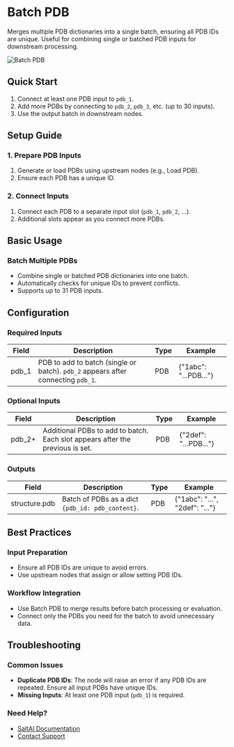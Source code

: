 # Batch PDB

Merges multiple PDB dictionaries into a single batch, ensuring all PDB IDs are unique. Useful for combining single or batched PDB inputs for downstream processing.

<img src="/images/nodes/biotech/biotech-utils/batch-pdb.png" alt="Batch PDB" class="rounded-lg">

## Quick Start

1. Connect at least one PDB input to `pdb_1`.
2. Add more PDBs by connecting to `pdb_2`, `pdb_3`, etc. (up to 30 inputs).
3. Use the output batch in downstream nodes.

## Setup Guide

### 1. Prepare PDB Inputs
1. Generate or load PDBs using upstream nodes (e.g., Load PDB).
2. Ensure each PDB has a unique ID.

### 2. Connect Inputs
1. Connect each PDB to a separate input slot (`pdb_1`, `pdb_2`, ...).
2. Additional slots appear as you connect more PDBs.

## Basic Usage

### Batch Multiple PDBs
* Combine single or batched PDB dictionaries into one batch.
* Automatically checks for unique IDs to prevent conflicts.
* Supports up to 31 PDB inputs.

## Configuration

### Required Inputs
| Field  | Description                                                                 | Type | Example |
|--------|-----------------------------------------------------------------------------|------|---------|
| pdb_1  | PDB to add to batch (single or batch). `pdb_2` appears after connecting `pdb_1`. | PDB  | {"1abc": "...PDB..."} |

### Optional Inputs
| Field  | Description                                                                 | Type | Example |
|--------|-----------------------------------------------------------------------------|------|---------|
| pdb_2+ | Additional PDBs to add to batch. Each slot appears after the previous is set. | PDB  | {"2def": "...PDB..."} |

### Outputs
| Field          | Description                                      | Type | Example |
|----------------|--------------------------------------------------|------|---------|
| structure.pdb  | Batch of PDBs as a dict `{pdb_id: pdb_content}`. | PDB  | {"1abc": "...", "2def": "..."} |

## Best Practices

### Input Preparation
* Ensure all PDB IDs are unique to avoid errors.
* Use upstream nodes that assign or allow setting PDB IDs.

### Workflow Integration
* Use Batch PDB to merge results before batch processing or evaluation.
* Connect only the PDBs you need for the batch to avoid unnecessary data.

## Troubleshooting

### Common Issues
* **Duplicate PDB IDs**: The node will raise an error if any PDB IDs are repeated. Ensure all input PDBs have unique IDs.
* **Missing Inputs**: At least one PDB input (`pdb_1`) is required.

### Need Help?
* [SaltAI Documentation](https://docs.salt.ai/)
* [Contact Support](mailto:support@salt.ai)
